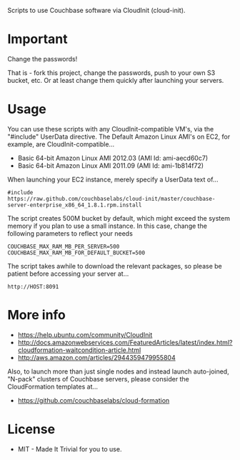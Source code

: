 Scripts to use Couchbase software via CloudInit (cloud-init).

# Important

Change the passwords!

That is - fork this project, change the passwords, push to your own S3
bucket, etc.  Or at least change them quickly after launching your
servers.

# Usage

You can use these scripts with any CloudInit-compatible VM's, via the
"#include" UserData directive.  The Default Amazon Linux AMI's on EC2,
for example, are CloudInit-compatible...

* Basic 64-bit Amazon Linux AMI 2012.03 (AMI Id: ami-aecd60c7)
* Basic 64-bit Amazon Linux AMI 2011.09 (AMI Id: ami-1b814f72)

When launching your EC2 instance, merely specify a UserData text of...

    #include
    https://raw.github.com/couchbaselabs/cloud-init/master/couchbase-server-enterprise_x86_64_1.8.1.rpm.install

The script creates 500M bucket by default, which might exceed the system memory if you plan to use a small instance.
In this case, change the following parameters to reflect your needs

    COUCHBASE_MAX_RAM_MB_PER_SERVER=500
    COUCHBASE_MAX_RAM_MB_FOR_DEFAULT_BUCKET=500

The script takes awhile to download the relevant packages, so please
be patient before accessing your server at...

    http://HOST:8091

# More info

* https://help.ubuntu.com/community/CloudInit
* http://docs.amazonwebservices.com/FeaturedArticles/latest/index.html?cloudformation-waitcondition-article.html
* http://aws.amazon.com/articles/2944359479955804

Also, to launch more than just single nodes and instead launch
auto-joined, "N-pack" clusters of Couchbase servers, please consider the
CloudFormation templates at...

* https://github.com/couchbaselabs/cloud-formation

# License

* MIT - Made It Trivial for you to use.

